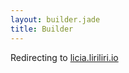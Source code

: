 ```yaml
---
layout: builder.jade
title: Builder
---
```


Redirecting to [licia.liriliri.io](https://licia.liriliri.io/builder.html)